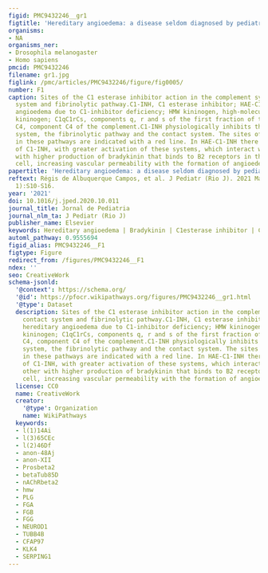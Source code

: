 ```yaml
---
figid: PMC9432246__gr1
figtitle: 'Hereditary angioedema: a disease seldom diagnosed by pediatricians'
organisms:
- NA
organisms_ner:
- Drosophila melanogaster
- Homo sapiens
pmcid: PMC9432246
filename: gr1.jpg
figlink: /pmc/articles/PMC9432246/figure/fig0005/
number: F1
caption: Sites of the C1 esterase inhibitor action in the complement system, contact
  system and fibrinolytic pathway.C1-INH, C1 esterase inhibitor; HAE-C1-INH, hereditary
  angioedema due to C1-inhibitor deficiency; HMW kininogen, high-molecular-weight
  kininogen; C1qC1rCs, components q, r and s of the first fraction of the complement;
  C4, component C4 of the complement.C1-INH physiologically inhibits the complement
  system, the fibrinolytic pathway and the contact system. The sites of C1-INH action
  in these pathways are indicated with a red line. In HAE-C1-INH there is a deficiency
  of C1-INH, with greater activation of these systems, which interact with each other
  with higher production of bradykinin that binds to B2 receptors in the endothelial
  cell, increasing vascular permeability with the formation of angioedema.
papertitle: 'Hereditary angioedema: a disease seldom diagnosed by pediatricians.'
reftext: Régis de Albuquerque Campos, et al. J Pediatr (Rio J). 2021 Mar-Apr;97(Suppl
  1):S10-S16.
year: '2021'
doi: 10.1016/j.jped.2020.10.011
journal_title: Jornal de Pediatria
journal_nlm_ta: J Pediatr (Rio J)
publisher_name: Elsevier
keywords: Hereditary angioedema | Bradykinin | C1esterase inhibitor | C4Complement
automl_pathway: 0.9555694
figid_alias: PMC9432246__F1
figtype: Figure
redirect_from: /figures/PMC9432246__F1
ndex: ''
seo: CreativeWork
schema-jsonld:
  '@context': https://schema.org/
  '@id': https://pfocr.wikipathways.org/figures/PMC9432246__gr1.html
  '@type': Dataset
  description: Sites of the C1 esterase inhibitor action in the complement system,
    contact system and fibrinolytic pathway.C1-INH, C1 esterase inhibitor; HAE-C1-INH,
    hereditary angioedema due to C1-inhibitor deficiency; HMW kininogen, high-molecular-weight
    kininogen; C1qC1rCs, components q, r and s of the first fraction of the complement;
    C4, component C4 of the complement.C1-INH physiologically inhibits the complement
    system, the fibrinolytic pathway and the contact system. The sites of C1-INH action
    in these pathways are indicated with a red line. In HAE-C1-INH there is a deficiency
    of C1-INH, with greater activation of these systems, which interact with each
    other with higher production of bradykinin that binds to B2 receptors in the endothelial
    cell, increasing vascular permeability with the formation of angioedema.
  license: CC0
  name: CreativeWork
  creator:
    '@type': Organization
    name: WikiPathways
  keywords:
  - l(1)14Ai
  - l(3)65CEc
  - l(2)46Df
  - anon-48Aj
  - anon-XII
  - Prosbeta2
  - betaTub85D
  - nAChRbeta2
  - hmw
  - PLG
  - FGA
  - FGB
  - FGG
  - NEUROD1
  - TUBB4B
  - CFAP97
  - KLK4
  - SERPING1
---
```

